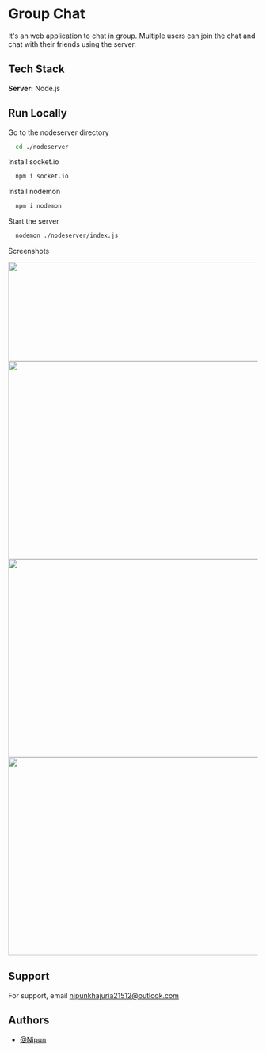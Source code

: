 
# Group Chat

It's an web application to chat in group. Multiple users can join the chat and chat with their friends using the server.


## Tech Stack

**Server:** Node.js


## Run Locally

Go to the nodeserver directory

```bash
  cd ./nodeserver
```

Install socket.io

```bash
  npm i socket.io
```

Install nodemon
```bash
  npm i nodemon
```
Start the server

```bash
  nodemon ./nodeserver/index.js
```
Screenshots

<img src="https://user-images.githubusercontent.com/101872328/201539316-3d5a7be0-d569-443b-aea7-164fd1beff22.png" width="700" height="200">

<img src="https://user-images.githubusercontent.com/101872328/201539374-7d29f270-07d7-4c71-acc9-92572a425135.png" width="700" height="400">

<img src="https://user-images.githubusercontent.com/101872328/201539386-871c112b-f718-49f6-8e58-3f8b5a96c048.png" width="700" height="400">

<img src="https://user-images.githubusercontent.com/101872328/201539389-8b1eb49f-7ccc-4928-b0a9-f03385bd7f61.png" width="700" height="400">


## Support

For support, email nipunkhajuria21512@outlook.com

## Authors

- [@Nipun](https://www.github.com/Nipun404)

